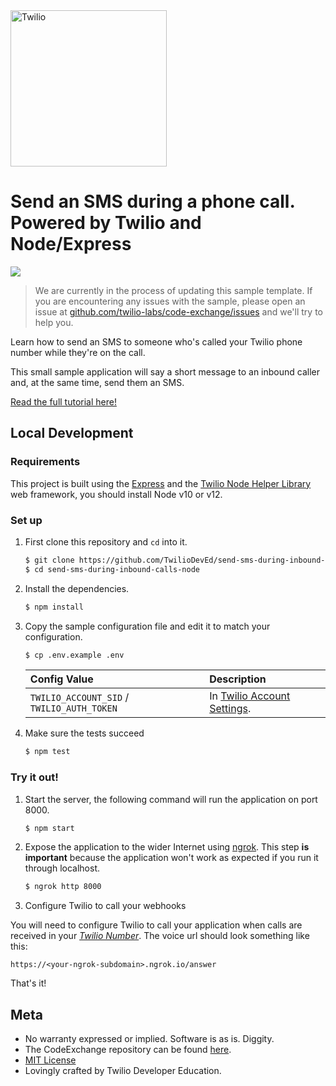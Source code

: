 <a href="https://www.twilio.com">
  <img src="https://static0.twilio.com/marketing/bundles/marketing/img/logos/wordmark-red.svg" alt="Twilio" width="250" />
</a>

# Send an SMS during a phone call. Powered by Twilio and Node/Express

![](https://github.com/TwilioDevEd/send-sms-during-inbound-calls-node/workflows/Node.js/badge.svg)

> We are currently in the process of updating this sample template. If you are encountering any issues with the sample, please open an issue at [github.com/twilio-labs/code-exchange/issues](https://github.com/twilio-labs/code-exchange/issues) and we'll try to help you.

Learn how to send an SMS to someone who's called your Twilio phone number while they're on the call.

This small sample application will say a short message to an inbound caller and, at the same time, send them an SMS.

[Read the full tutorial here!](https://www.twilio.com/docs/sms/tutorials/send-sms-during-phone-call-node)


## Local Development

### Requirements

This project is built using the [Express](https://expressjs.com/) and the [Twilio Node Helper Library](https://www.twilio.com/docs/libraries/node) web framework, you should install Node v10 or v12.

### Set up

1. First clone this repository and `cd` into it.

   ```bash
   $ git clone https://github.com/TwilioDevEd/send-sms-during-inbound-calls-node.git
   $ cd send-sms-during-inbound-calls-node
   ```

1. Install the dependencies.

    ```bash
    $ npm install
    ```

1. Copy the sample configuration file and edit it to match your configuration.

    ```bash
    $ cp .env.example .env
    ```

    | Config Value  | Description |
    | :-------------  |:------------- |
    `TWILIO_ACCOUNT_SID` / `TWILIO_AUTH_TOKEN` | In [Twilio Account Settings](https://www.twilio.com/console).

1. Make sure the tests succeed

    ```bash
    $ npm test
    ```

### Try it out!

1. Start the server, the following command will run the application on port 8000.

    ```bash
    $ npm start
    ```

1. Expose the application to the wider Internet using [ngrok](https://ngrok.com/). This step **is important** because the application won't work as expected if you run it through localhost.

    ```bash
    $ ngrok http 8000
    ```

1. Configure Twilio to call your webhooks

  You will need to configure Twilio to call your application when calls are
  received in your [*Twilio Number*](https://www.twilio.com/user/account/messaging/phone-numbers).
  The voice url should look something like this:

  ```
  https://<your-ngrok-subdomain>.ngrok.io/answer
  ```

That's it!

## Meta

* No warranty expressed or implied. Software is as is. Diggity.
* The CodeExchange repository can be found [here](https://github.com/twilio-labs/code-exchange/).
* [MIT License](http://www.opensource.org/licenses/mit-license.html)
* Lovingly crafted by Twilio Developer Education.
